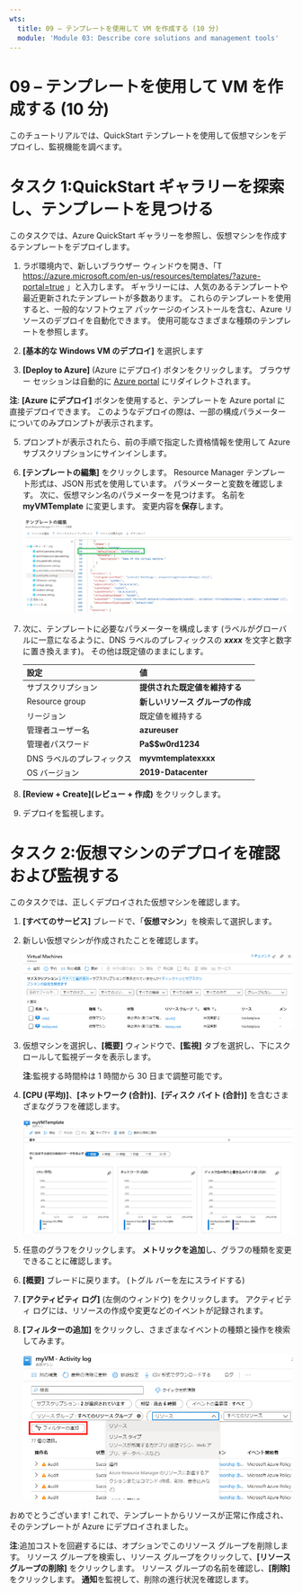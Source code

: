 ```yaml
---
wts:
  title: 09 – テンプレートを使用して VM を作成する (10 分)
  module: 'Module 03: Describe core solutions and management tools'
---
```

# <a name="09---create-a-vm-with-a-template-10-min"></a>09 – テンプレートを使用して VM を作成する (10 分)

このチュートリアルでは、QuickStart テンプレートを使用して仮想マシンをデプロイし、監視機能を調べます。

# <a name="task-1-explore-the-quickstart-gallery-and-locate-a-template"></a>タスク 1:QuickStart ギャラリーを探索し、テンプレートを見つける 

このタスクでは、Azure QuickStart ギャラリーを参照し、仮想マシンを作成するテンプレートをデプロイします。 

1. ラボ環境内で、新しいブラウザー ウィンドウを開き、「T https://azure.microsoft.com/en-us/resources/templates/?azure-portal=true 」と入力します。 ギャラリーには、人気のあるテンプレートや最近更新されたテンプレートが多数あります。 これらのテンプレートを使用すると、一般的なソフトウェア パッケージのインストールを含む、Azure リソースのデプロイを自動化できます。 使用可能なさまざまな種類のテンプレートを参照します。

3. **[基本的な Windows VM のデプロイ]** を選択します

4. **[Deploy to Azure]** (Azure にデプロイ) ボタンをクリックします。 ブラウザー セッションは自動的に [Azure portal](http://portal.azure.com/) にリダイレクトされます。

  **注**: **[Azure にデプロイ]** ボタンを使用すると、テンプレートを Azure portal に直接デプロイできます。 このようなデプロイの際は、一部の構成パラメーターについてのみプロンプトが表示されます。 

5. プロンプトが表示されたら、前の手順で指定した資格情報を使用して Azure サブスクリプションにサインインします。

6. **[テンプレートの編集]** をクリックします。 Resource Manager テンプレート形式は、JSON 形式を使用しています。 パラメーターと変数を確認します。  次に、仮想マシン名のパラメーターを見つけます。 名前を **myVMTemplate** に変更します。 変更内容を**保存**します。 

    ![VM 名が変更されたテンプレートのスクリーンショット。](../images/0901.png)

7. 次に、テンプレートに必要なパラメーターを構成します (ラベルがグローバルに一意になるように、DNS ラベルのプレフィックスの ***xxxx*** を文字と数字に置き換えます)。 その他は既定値のままにします。 

    | 設定| 値|
    |----|----|
    | サブスクリプション | **提供された既定値を維持する**|
    | Resource group | **新しいリソース グループの作成** |
    | リージョン | 既定値を維持する |
    | 管理者ユーザー名 | **azureuser** |
    | 管理者パスワード | **Pa$$w0rd1234** |
    | DNS ラベルのプレフィックス | **myvmtemplatexxxx** |
    | OS バージョン | **2019-Datacenter** |


9. **[Review + Create](レビュー + 作成)** をクリックします。

10. デプロイを監視します。 

# <a name="task-2-verify-and-monitor-your-virtual-machine-deployment"></a>タスク 2:仮想マシンのデプロイを確認および監視する

このタスクでは、正しくデプロイされた仮想マシンを確認します。 

1. **[すべてのサービス]** ブレードで、「**仮想マシン**」を検索して選択します。

2. 新しい仮想マシンが作成されたことを確認します。 

    ![仮想マシン ページのスクリーンショット。 新しい VM が表示され、実行されます。](../images/0902.png)

3. 仮想マシンを選択し、**[概要]** ウィンドウで、**[監視]** タブを選択し、下にスクロールして監視データを表示します。

    **注**:監視する時間枠は 1 時間から 30 日まで調整可能です。

4. **[CPU (平均)]**、**[ネットワーク (合計)]**、**[ディスク バイト (合計)]** を含むさまざまなグラフを確認します。 

    ![仮想マシンの監視グラフのスクリーンショット。](../images/0903.png)

5. 任意のグラフをクリックします。 **メトリックを追加**し、グラフの種類を変更できることに確認します。

6. **[概要]** ブレードに戻ります。 (トグル バーを左にスライドする)
7. **[アクティビティ ログ]** (左側のウィンドウ) をクリックします。 アクティビティ ログには、リソースの作成や変更などのイベントが記録されます。 

8. **[フィルターの追加]** をクリックし、さまざまなイベントの種類と操作を検索してみます。 

    ![[イベントの種類] が選択された [フィルターの追加] ページのスクリーンショット。](../images/0904.png)

おめでとうございます! これで、テンプレートからリソースが正常に作成され、そのテンプレートが Azure にデプロイされました。

**注**:追加コストを回避するには、オプションでこのリソース グループを削除します。 リソース グループを検索し、リソース グループをクリックして、**[リソース グループの削除]** をクリックします。 リソース グループの名前を確認し、**[削除]** をクリックします。 **通知**を監視して、削除の進行状況を確認します。
